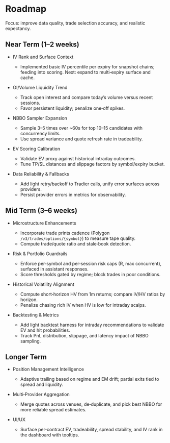 # Roadmap

Focus: improve data quality, trade selection accuracy, and realistic expectancy.

## Near Term (1–2 weeks)

- IV Rank and Surface Context
  - Implemented basic IV percentile per expiry for snapshot chains; feeding into scoring. Next: expand to multi‑expiry surface and cache.

- OI/Volume Liquidity Trend
  - Track open interest and compare today’s volume versus recent sessions.
  - Favor persistent liquidity; penalize one‑off spikes.

- NBBO Sampler Expansion
  - Sample 3–5 times over ~60s for top 10–15 candidates with concurrency limits.
  - Use spread variance and quote refresh rate in tradeability.

- EV Scoring Calibration
  - Validate EV proxy against historical intraday outcomes.
  - Tune TP/SL distances and slippage factors by symbol/expiry bucket.

- Data Reliability & Fallbacks
  - Add light retry/backoff to Tradier calls, unify error surfaces across providers.
  - Persist provider errors in metrics for observability.

## Mid Term (3–6 weeks)

- Microstructure Enhancements
  - Incorporate trade prints cadence (Polygon `/v3/trades/options/{symbol}`) to measure tape quality.
  - Compute trade/quote ratio and stale‑book detection.

- Risk & Portfolio Guardrails
  - Enforce per‑symbol and per‑session risk caps (R, max concurrent), surfaced in assistant responses.
  - Score thresholds gated by regime; block trades in poor conditions.

- Historical Volatility Alignment
  - Compute short‑horizon HV from 1m returns; compare IV/HV ratios by horizon.
  - Penalize chasing rich IV when HV is low for intraday scalps.

- Backtesting & Metrics
  - Add light backtest harness for intraday recommendations to validate EV and hit probabilities.
  - Track PnL distribution, slippage, and latency impact of NBBO sampling.

## Longer Term

- Position Management Intelligence
  - Adaptive trailing based on regime and EM drift; partial exits tied to spread and liquidity.

- Multi‑Provider Aggregation
  - Merge quotes across venues, de‑duplicate, and pick best NBBO for more reliable spread estimates.

- UI/UX
  - Surface per‑contract EV, tradeability, spread stability, and IV rank in the dashboard with tooltips.

